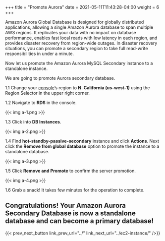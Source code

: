 +++
title = "Promote Aurora"
date =  2021-05-11T11:43:28-04:00
weight = 6
+++

Amazon Aurora Global Database is designed for globally distributed applications, allowing a single Amazon Aurora database to span multiple AWS regions. It replicates your data with no impact on database performance, enables fast local reads with low latency in each region, and provides disaster recovery from region-wide outages. In disaster recovery situations, you can promote a secondary region to take full read-write responsibilities in under a minute.

Now let us promote the Amazon Aurora MySQL Secondary instance to a standalone instance.

We are going to promote Aurora secondary database.

1.1 Change your [console](https://us-west-1.console.aws.amazon.com/console)’s region to **N. California (us-west-1)** using the Region Selector in the upper right corner.

1.2 Navigate to **RDS** in the console.

{{< img a-1.png >}}

1.3 Click into **DB Instances**.

{{< img a-2.png >}}

1.4 Find **hot-standby-passive-secondary** instance and click **Actions**. Next click the **Remove from global database** option to promote the instance to a standalone database.

{{< img a-3.png >}}

1.5 Click **Remove and Promote** to confirm the server promotion.

{{< img a-4.png >}}

1.6 Grab a snack! It takes few minutes for the operation to complete.

## Congratulations! Your Amazon Aurora Secondary Database is now a standalone database and can become a primary database!

{{< prev_next_button link_prev_url="../" link_next_url="../ec2-instance/" />}}

